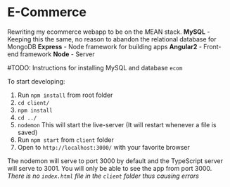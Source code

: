 # E-Commerce

Rewriting my ecommerce webapp to be on the *M*EAN stack. 
**MySQL**    - Keeping this the same, no reason to abandon the relational database for MongoDB
**Express**  - Node framework for building apps
**Angular2** - Front-end framework
**Node**     - Server

#TODO: Instructions for installing MySQL and database `ecom`

To start developing:
1. Run `npm install` from root folder
2. `cd client/`
3. `npm install`
4. `cd ../`
5. `nodemon` This will start the live-server (It will restart whenever a file is saved)
6. Run `npm start` from `client` folder
7. Open to `http://localhost:3000/` with your favorite browser

The nodemon will serve to port 3000 by default and the TypeScript server will serve to 3001.
You will only be able to see the app from port 3000.
*There is no `index.html` file in the `client` folder thus causing errors*